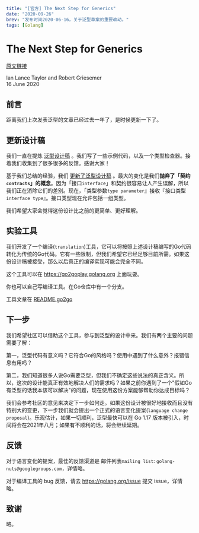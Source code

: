 ```yaml lw-blog-meta
title: "[官方] The Next Step for Generics"
date: "2020-09-26"
brev: "发布时间2020-06-16，关于泛型草案的重要改动。"
tags: [Golang]
```

# The Next Step for Generics

[原文链接](https://blog.golang.org/generics-next-step)

Ian Lance Taylor and Robert Griesemer  
16 June 2020

## 前言

距离我们上次发表泛型的文章已经过去一年了，是时候更新一下了。

## 更新设计稿

我们一直在提炼 [泛型设计稿](https://go.googlesource.com/proposal/+/refs/heads/master/design/go2draft-contracts.md) 。我们写了一些示例代码，以及一个类型检查器。接着我们收集到了很多很多的反馈。感谢大家！

基于我们总结的经验，我们 [更新了泛型设计稿](https://go.googlesource.com/proposal/+/refs/heads/master/design/go2draft-type-parameters.md) 。最大的变化是我们**抛弃了「契约`contracts`」的概念**。因为「接口`interface`」和契约很容易让人产生误解，所以我们正在消除它们的差别。现在，「类型参数`type parameter`』接收『接口类型`interface type`』。接口类型现在允许包括一组类型。

我们希望大家会觉得这份设计比之前的更简单、更好理解。

## 实验工具

我们开发了一个编译(`translation`)工具，它可以将按照上述设计稿编写的Go代码转化为传统的Go代码。它有一些限制，但我们希望它已经足够目前所需。如果这份设计稿被接受，那么以后真正的编译实现可能会完全不同。

这个工具可以在 https://go2goplay.golang.org 上面玩耍。

你也可以自己写编译工具。在Go仓库中有一个分支。

工具文章在 [README.go2go](https://go.googlesource.com/go/+/refs/heads/dev.go2go/README.go2go.md)

## 下一步

我们希望社区可以借助这个工具，参与到泛型的设计中来。我们有两个主要的问题需要了解：

第一，泛型代码有意义吗？它符合Go的风格吗？使用中遇到了什么意外？报错信息有用吗？

第二，我们知道很多人说Go需要泛型，但我们不确定这些说法的真正含义。所以，这次的设计能真正有效地解决人们的需求吗？如果之前你遇到了一个"假如Go有泛型的话我本该可以解决"的问题，现在使用这份方案能够帮助你达成目标吗？

我们会参考社区的意见来决定下一步如何走。如果这份设计被很好地接收而且没有特别大的变更，下一步我们就会提出一个正式的语言变化提案(`language change proposal`)。乐观估计，如果一切顺利，泛型最快可以在 Go 1.17 版本被引入，时间将会在2021年八月；如果有不顺利的话，将会继续延期。

## 反馈

对于语言变化的提案，最佳的反馈渠道是 邮件列表`mailing list`: `golang-nuts@googlegroups.com`，详情略。

对于编译工具的 bug 反馈，请去 https://golang.org/issue 提交 issue，详情略。

## 致谢

略。

